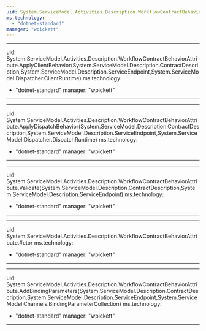 ```yaml
---
uid: System.ServiceModel.Activities.Description.WorkflowContractBehaviorAttribute
ms.technology: 
  - "dotnet-standard"
manager: "wpickett"
---
```


---
uid: System.ServiceModel.Activities.Description.WorkflowContractBehaviorAttribute.ApplyClientBehavior(System.ServiceModel.Description.ContractDescription,System.ServiceModel.Description.ServiceEndpoint,System.ServiceModel.Dispatcher.ClientRuntime)
ms.technology: 
  - "dotnet-standard"
manager: "wpickett"
---

---
uid: System.ServiceModel.Activities.Description.WorkflowContractBehaviorAttribute.ApplyDispatchBehavior(System.ServiceModel.Description.ContractDescription,System.ServiceModel.Description.ServiceEndpoint,System.ServiceModel.Dispatcher.DispatchRuntime)
ms.technology: 
  - "dotnet-standard"
manager: "wpickett"
---

---
uid: System.ServiceModel.Activities.Description.WorkflowContractBehaviorAttribute.Validate(System.ServiceModel.Description.ContractDescription,System.ServiceModel.Description.ServiceEndpoint)
ms.technology: 
  - "dotnet-standard"
manager: "wpickett"
---

---
uid: System.ServiceModel.Activities.Description.WorkflowContractBehaviorAttribute.#ctor
ms.technology: 
  - "dotnet-standard"
manager: "wpickett"
---

---
uid: System.ServiceModel.Activities.Description.WorkflowContractBehaviorAttribute.AddBindingParameters(System.ServiceModel.Description.ContractDescription,System.ServiceModel.Description.ServiceEndpoint,System.ServiceModel.Channels.BindingParameterCollection)
ms.technology: 
  - "dotnet-standard"
manager: "wpickett"
---
